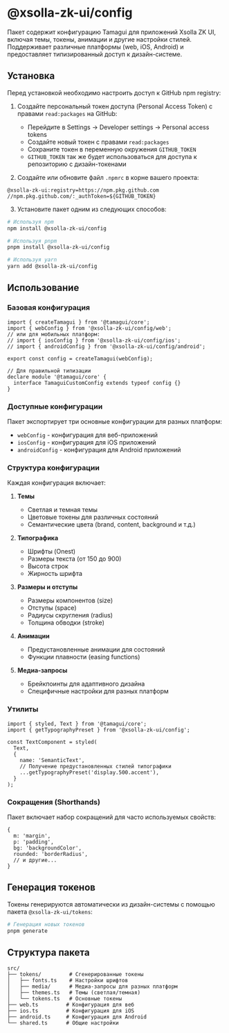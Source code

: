 # @xsolla-zk-ui/config

Пакет содержит конфигурацию Tamagui для приложений Xsolla ZK UI, включая темы, токены, анимации и другие настройки стилей. Поддерживает различные платформы (web, iOS, Android) и предоставляет типизированный доступ к дизайн-системе.

## Установка

Перед установкой необходимо настроить доступ к GitHub npm registry:

1. Создайте персональный токен доступа (Personal Access Token) с правами `read:packages` на GitHub:
   - Перейдите в Settings → Developer settings → Personal access tokens
   - Создайте новый токен с правами `read:packages`
   - Сохраните токен в переменную окружения `GITHUB_TOKEN`
   - `GITHUB_TOKEN` так же будет использоваться для доступа к репозиторию с дизайн-токенами

2. Создайте или обновите файл `.npmrc` в корне вашего проекта:
```
@xsolla-zk-ui:registry=https://npm.pkg.github.com
//npm.pkg.github.com/:_authToken=${GITHUB_TOKEN}
```

3. Установите пакет одним из следующих способов:

```bash
# Используя npm
npm install @xsolla-zk-ui/config

# Используя pnpm
pnpm install @xsolla-zk-ui/config

# Используя yarn
yarn add @xsolla-zk-ui/config
```

## Использование

### Базовая конфигурация

```tsx
import { createTamagui } from '@tamagui/core';
import { webConfig } from '@xsolla-zk-ui/config/web';
// или для мобильных платформ:
// import { iosConfig } from '@xsolla-zk-ui/config/ios';
// import { androidConfig } from '@xsolla-zk-ui/config/android';

export const config = createTamagui(webConfig);

// Для правильной типизации
declare module '@tamagui/core' {
  interface TamaguiCustomConfig extends typeof config {}
}
```

### Доступные конфигурации

Пакет экспортирует три основные конфигурации для разных платформ:

- `webConfig` - конфигурация для веб-приложений
- `iosConfig` - конфигурация для iOS приложений
- `androidConfig` - конфигурация для Android приложений

### Структура конфигурации

Каждая конфигурация включает:

1. **Темы**
   - Светлая и темная темы
   - Цветовые токены для различных состояний
   - Семантические цвета (brand, content, background и т.д.)

2. **Типографика**
   - Шрифты (Onest)
   - Размеры текста (от 150 до 900)
   - Высота строк
   - Жирность шрифта

3. **Размеры и отступы**
   - Размеры компонентов (size)
   - Отступы (space)
   - Радиусы скругления (radius)
   - Толщина обводки (stroke)

4. **Анимации**
   - Предустановленные анимации для состояний
   - Функции плавности (easing functions)

5. **Медиа-запросы**
   - Брейкпоинты для адаптивного дизайна
   - Специфичные настройки для разных платформ

### Утилиты

```tsx
import { styled, Text } from '@tamagui/core';
import { getTypographyPreset } from '@xsolla-zk-ui/config';

const TextComponent = styled(
  Text,
  {
    name: 'SemanticText',
    // Получение предустановленных стилей типографики
    ...getTypographyPreset('display.500.accent'),
  }
);
```

### Сокращения (Shorthands)

Пакет включает набор сокращений для часто используемых свойств:

```tsx
{
  m: 'margin',
  p: 'padding',
  bg: 'backgroundColor',
  rounded: 'borderRadius',
  // и другие...
}
```

## Генерация токенов

Токены генерируются автоматически из дизайн-системы с помощью пакета `@xsolla-zk-ui/tokens`:

```bash
# Генерация новых токенов
pnpm generate
```

## Структура пакета

```
src/
├── tokens/         # Сгенерированные токены
│   ├── fonts.ts    # Настройки шрифтов
│   ├── media/      # Медиа-запросы для разных платформ
│   ├── themes.ts   # Темы (светлая/темная)
│   └── tokens.ts   # Основные токены
├── web.ts         # Конфигурация для веб
├── ios.ts         # Конфигурация для iOS
├── android.ts     # Конфигурация для Android
└── shared.ts      # Общие настройки
```
